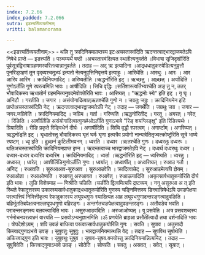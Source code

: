 ```yaml
---
index: 7.2.66
index_padded: 7.2.066
sutra: इडत्त्यर्तिव्ययतीनाम्
vritti: balamanorama

---
```

<<इडत्त्यर्तिव्ययतीनाम्>> - थलि तु क्रादिनियमप्राप्तस्य इटःअचस्तास्व॑दिति ऋदन्तत्वाद्भारद्वाजमतेऽपि निषेधे प्राप्ते —  इडत्त्यर्ति । पञ्चम्यर्थे षष्ठी ।अचस्तास्व॑दित्यत स्थलीत्यनुवर्तते ।विभाषा सृजिदृशो॑रिति पूर्वसूत्रद्विभाषाग्रहणमस्वरितत्वान्नानुवर्तते । तदाह —  अद् ऋ इत्यादिना ।आद्र्धधातुकस्ये॑डित्यनुवृत्तौ पुनरिड्ग्रहणं तुन वृद्ब्यश्चतुभ्र्यः॑ इत्यतो नेत्यनुवृत्तिनिवृत्तये इत्याहुः । आरिथेति । आरथुः । आरः । आर आरिव आरिम । क्रादिनियमादिट् । अरिष्यतीति ।ऋद्धनो॑रिति इट् । ऋच्छतु । आच्र्छत् । अर्यादिति ।गुणोऽर्ती॑ति गुणे रपरत्वमिति भावः । आर्षीदिति । सिचि वृद्धिः ।सर्तिशास्त्यर्तिभ्यश्चे॑ति अङ् तु न, ततर् भौवादिकस्य ऋधातोर्न ग्रहममित्यनुपदमेवोक्तेरिति भावः । आरिष्यत् । "ऋद्धनोः स्ये" इति इट् । गृ घृ । अनिटौ । गरतीति । जगार । असंयोगादित्वात्ऋतश्चे॑ति गुणो न । जग्रतुः जग्रुः । क्रादिनियमेन इटि प्राप्तेअचस्तास्व॑दिति नेट् । ऋदन्तत्वाद्भारद्वाजमतेऽपि नेट् । तदाह — जगर्थेति । जग्रथुः जग्र । जगार — जगर.जग्रिवेति । क्रादिनियमादिट् । जग्रिम । गर्ता । गरिष्यति ।ऋद्धनो॑रितीट् । गरतु । अगरत् । गरेत् । रिङिति । आशीर्लिङि असंयोगादित्वात्गुण#ओऽर्ती॑ति गुणाऽभावे "रिङ् शयग्लिङ्क्षु" इति रिङित्यर्थः । ग्रियादिति । रीङि प्रकृते रिङ्विधेर्न दीर्घः । अगार्षीदिति । सिचि वृद्धौ रपरत्वम् । अगार्ष्टाम् । अगरिष्यत् ।ऋद्धनोः॑इति इट् । घृधातोस्तु भौवादिकस्य घृतं घर्मः घृणा इत्यत्रैव प्रयोगो नान्यत्रेतितृज्वत्क्रोष्टु॑रिति सूत्रे भाष्ये स्पष्टम् । ध्वृ इति । हूच्र्छनं कुटिलीभवनम् । ध्वरति । दध्वार ।ऋतश्चे॑ति गुणः । दध्वरतुः दध्वरुः । थलिअचस्तास्व॑दिति क्रादिनियमप्राप्त इण्न । ऋदन्तत्वाच्च भारद्वाजमतेऽपि नेट् । दध्वर्थ दध्वरथुः दध्वर । दध्वार-दध्वर दध्वरिव दध्वरिम । क्रादिनियमादिट् । ध्वर्ता ।ऋद्धनो॑रिति इट् — ध्वरिष्यति । ध्वरतु ।अध्वरत् । ध्वरेत् । आशीर्लिङिगुणोऽर्ती॑ति गुणः । ध्वर्यात् । अध्वार्षीत् । अध्वरिष्यत् । रुआउ गतौ । अनिट् । रुआवति । सुरुआआव-सुरुआव । सुरुआउवेति । क्रादित्वान्नेट् । सुरुआउमेत्यपि ज्ञेयम् । रुआओता । रुआओष्यति । रुआवतु अरुआवत । रुआवेत् । रुआऊयादिति ।अकृत्सार्वधातुकयो॑रिति दीर्घ इति भावः । लुङि विशेषमाह — णिश्रीति चङिति ।चङी॑ति द्वित्वमित्यपि द्रष्टव्यम् । ननु असुरुआ अ त् इति स्थिते रेफादुत्तरस्य उकारस्यसार्वधातुकाद्र्धधातुकयो॑रिति गुणस्य चङ्निमित्तस्य ङित्त्वान्निषेधेऽपि उवङपेक्षया परत्वात्तिपं निमित्तीकृत्य रेफादुकारस्य लघूपधगुणः स्यादित्यत आह लघूपधगुणादन्तरङ्गत्वादुवङिति । बहिर्भूततिबपेक्षत्वनाल्लघूपधगुणो बहिरङ्गः । अन्तर्गतचङपेक्षत्वादुवङन्तरङ्गः । अतौवङेव भवति । परादन्तरङ्गस्य बलवत्त्वादिति भावः । असुरुआउवदिति । अरुआओष्यत् । षु प्रसवेति । अत्र प्रसवशब्दस्य गर्भमोचनपरत्वभ्रमं वारयति — प्रसवोऽभ्यनुज्ञानमिति ।ॐ प्रणयेति ब्राहृआ प्रसौती॑त्यादौ तथा दर्शनादिति भावः । षोपदेशोऽयम् । शपि उवङं बाधित्वा परत्वात्सार्वधातुकयोरिति गुणः । सवति । सुषाव । अतुसादौ कित्त्वाद्गुणाऽभावे उवङ् । सुषुवतुः सुषुवुः । भारद्वाजनियमात्थलि वेट् । तदाह —  सुषविथ सुषोथेति । अकित्त्वाद्गुण इति भावः । सुषुवथुः सुषुव । सुषाव-सुषव.वमयोस्तु क्रादिनियमान्नित्यमिट् । तदाह — सुषुविवेति । कित्त्वाद्गुणाऽभावे उवङ् । सोतेति । सोष्यति । सवतु । असवत् । सवेत् । सूयात् ।